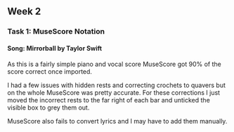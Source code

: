 ## Week 2
### Task 1: MuseScore Notation
#### Song: Mirrorball by Taylor Swift
As this is a fairly simple piano and vocal score MuseScore got 90% of the score correct once imported. 

I had a few issues with hidden rests and correcting crochets to quavers but on the whole MuseScore was pretty accurate. For these corrections I just moved the incorrect rests to the far right of each bar and unticked the visible box to grey them out. 

MuseScore also fails to convert lyrics and I may have to add them manually. 


